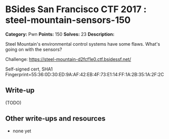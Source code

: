 # BSides San Francisco CTF 2017 : steel-mountain-sensors-150

**Category:** Pwn
**Points:** 150
**Solves:** 23
**Description:**

Steel Mountain's environmental control systems have some flaws. What's going on with the sensors?

Challenge: <https://steel-mountain-d2fcf1e0.ctf.bsidessf.net/>

Self-signed cert, SHA1 Fingerprint=55:36:0D:30:ED:9A:AF:42:EB:4F:73:E1:14:FF:1A:2B:35:1A:2F:2C




## Write-up

(TODO)

## Other write-ups and resources

* none yet
